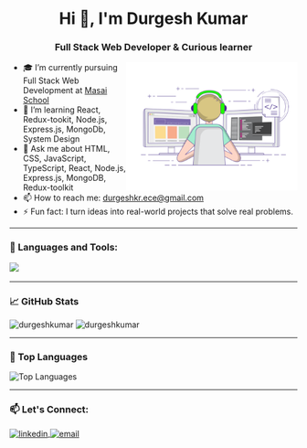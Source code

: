 <h1 align="center">Hi 👋, I'm Durgesh Kumar</h1>
<h3 align="center">Full Stack Web Developer & Curious learner</h3>

<img align="right" alt="Coding" width="300" src="https://raw.githubusercontent.com/devSouvik/devSouvik/master/gif3.gif">


- 🎓 I’m currently pursuing Full Stack Web Development at [Masai School](https://www.masaischool.com)
- 🌱 I’m learning React, Redux-tookit, Node.js, Express.js, MongoDb, System Design 
- 💬 Ask me about HTML, CSS, JavaScript, TypeScript, React, Node.js, Express.js, MongoDB, Redux-toolkit
- 📫 How to reach me: [durgeshkr.ece@gmail.com](https://www.linkedin.com/in/durgeshkr5/)
- ⚡ Fun fact: I turn ideas into real-world projects that solve real problems.
---

### 🚀 Languages and Tools:

<p align="left">
  <img src="https://skillicons.dev/icons?i=js,ts,react,nodejs,express,mongodb,firebase,tailwind,html,css,git,github,vscode,postman" />
</p>

---

### 📈 GitHub Stats

<p align="left">
  <img src="https://github-readme-stats.vercel.app/api?username=durgeshkr-5&show_icons=true&locale=en" alt="durgeshkumar" />
  <img src="https://github-readme-streak-stats.herokuapp.com/?user=durgeshkr-5" alt="durgeshkumar" />
</p>

---
### 🧠 Top Languages

<p align="left">
  <img src="https://github-readme-stats.vercel.app/api/top-langs/?username=durgeshkr-5&layout=compact&theme=radical" alt="Top Languages" />
</p>

---


### 📫 Let's Connect:

<p align="left">
  <a href="https://www.linkedin.com/in/durgeshkr5/" target="_blank">
    <img align="center" src="https://skillicons.dev/icons?i=linkedin" alt="linkedin" />
  </a>
  <a href="mailto:durgeshkr.ece@gmail.com" target="_blank">
    <img align="center" src="https://skillicons.dev/icons?i=gmail" alt="email" />
  </a>
</p>


